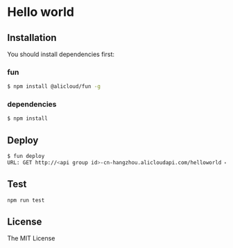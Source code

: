 # Hello world

## Installation

You should install dependencies first:

### fun

```sh
$ npm install @alicloud/fun -g
```

### dependencies

```sh
$ npm install
```

## Deploy

```sh
$ fun deploy
URL: GET http://<api group id>-cn-hangzhou.alicloudapi.com/helloworld => cn-shanghai/fc/helloworld
```

## Test

```sh
npm run test
```

## License

The MIT License
